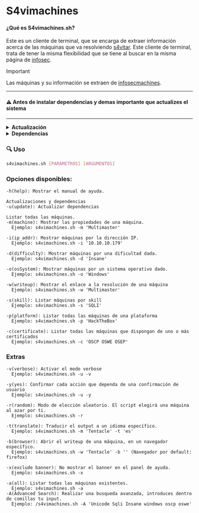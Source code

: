 # S4vimachines

#### ¿Qué es S4vimachines.sh?
Este es un cliente de terminal, que se encarga de extraer información acerca de las máquinas que va resolviendo [s4vitar](https://www.youtube.com/s4vitar). Este cliente de terminal, trata de tener la misma flexibilidad que se tiene al buscar en la misma página de [infosec](https://infosecmachines.io). 
> [!IMPORTANT]
> Las máquinas y su información se extraen de [infosecmachines](https://infosecmachines.io/api/machines).

---

#### ⚠️ Antes de instalar dependencias y demas importante que actualizes el sistema

---

<details>
  <summary><b>Actualización</b></summary>

  ### Debian
  
  ```bash
  sudo apt update && sudo apt upgrade -y # Para distribuciones basadas en debian
  sudo apt update && sudo parrot-upgrade -y # Para el delicado de Parrot
  ```

  ### Arch
  ```bash
  sudo pacman -Syu --noconfirm   # Usando pacman (gestor oficial)
  sudo paru -Syu --noconfirm     # Usando paru (AUR helper basado en pacman)
  sudo yay -Syu --noconfirm      # Usando yay (otro AUR helper basado en pacman)
  ```


</details>  

<details>
  <summary><b>Dependencias</b></summary>

  ### Debian
  
  ```bash
  sudo apt install coreutils util-linux npm nodejs bc moreutils translate-shell -y
  sudo apt install node-js-beautify -y 
  ```

  ### Arch
  
  ```bash
  sudo pacman -S coreutils npm nodejs bc moreutils translate-shell --noconfirm
  sudo npm install -g js-beautify 
  ```

</details>


### 🔍 Uso

```bash
s4vimachines.sh [PARAMETROS] [ARGUMENTOS]
```

### Opciones disponibles:

```
-h(help): Mostrar el manual de ayuda.

Actualizaciones y dependencias
-u(update): Actualizar dependencias

Listar todas las máquinas.
-m(machine): Mostrar las propiedades de una máquina.
  Ejemplo: s4vimachines.sh -m 'Multimaster'

-i(ip_addr): Mostrar máquinas por la dirección IP.
  Ejemplo: s4vimachines.sh -i '10.10.10.179'

-d(difficulty): Mostrar máquinas por una dificultad dada.
  Ejemplo: s4vimachines.sh -d 'Insane'

-o(osSystem): Mostrar máquinas por un sistema operativo dado.
  Ejemplo: s4vimachines.sh -o 'Windows'

-w(writeup): Mostrar el enlace a la resolución de una máquina
  Ejemplo: s4vimachines.sh -w 'Multimaster'

-s(skill): Listar máquinas por skill
  Ejemplo: s4vimachines.sh -s 'SQLI'

-p(platform): Listar todas las máquinas de una plataforma
  Ejemplo: s4vimachines.sh -p 'HackTheBox'

-c(certificate): Listar todas las máquinas que dispongan de uno o más certificados
  Ejemplo: s4vimachines.sh -c 'OSCP OSWE OSEP'
```



### Extras
```
-v(verbose): Activar el modo verbose
  Ejemplo: s4vimachines.sh -u -v

-y(yes): Confirmar cada acción que dependa de una confirmación de usuario
  Ejemplo: s4vimachines.sh -u -y

-r(random): Modo de elección aleatorio. El script elegirá una máquina al azar por ti.
  Ejemplo: s4vimachines.sh -r

-t(translate): Traducir el output a un idioma específico.
  Ejemplo: s4vimachines.sh -m 'Tentacle' -t 'es'

-b(browser): Abrir el writeup de una máquina, en un navegador específico.
  Ejemplo: s4vimachines.sh -w 'Tentacle' -b '' (Navegador por default: firefox)

-x(exclude banner): No mostrar el banner en el panel de ayuda.
  Ejemplo: s4vimachines.sh -x

-a(all): Listar todas las máquinas existentes.
  Ejemplo: s4vimachines.sh -a
-A(Advanced Search): Realizar una busqueda avanzada, introduces dentro de comillas tu input.
  Ejemplo: /s4vimachines.sh -A 'Unicode Sqli Insane windows oscp oswe'
```
